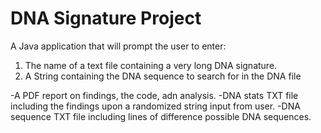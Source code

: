 # DNA Signature Project

A Java application that will prompt the user to enter:
1. The name of a text file containing a very long DNA signature.
2. A String containing the DNA sequence to search for in the DNA file

-A PDF report on findings, the code, adn analysis.
-DNA stats TXT file including the findings upon a randomized string input from user.
-DNA sequence TXT file including lines of difference possible DNA sequences.
